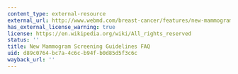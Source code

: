 ```yaml
---
content_type: external-resource
external_url: http://www.webmd.com/breast-cancer/features/new-mammogram-screening-guidelines-faq
has_external_license_warning: true
license: https://en.wikipedia.org/wiki/All_rights_reserved
status: ''
title: New Mammogram Screening Guidelines FAQ
uid: d89c0764-bc7a-4c6c-b94f-b0d85d5f3c6c
wayback_url: ''
---
```

